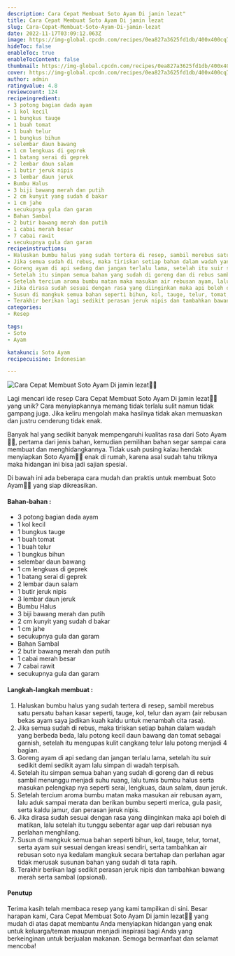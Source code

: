 ```yaml
---
description: Cara Cepat Membuat Soto Ayam Di jamin lezat"
title: Cara Cepat Membuat Soto Ayam Di jamin lezat
slug: Cara-Cepat-Membuat-Soto-Ayam-Di-jamin-lezat
date: 2022-11-17T03:09:12.063Z
image: https://img-global.cpcdn.com/recipes/0ea827a3625fd1db/400x400cq70/photo.jpg
hideToc: false
enableToc: true
enableTocContent: false
thumbnail: https://img-global.cpcdn.com/recipes/0ea827a3625fd1db/400x400cq70/photo.jpg
cover: https://img-global.cpcdn.com/recipes/0ea827a3625fd1db/400x400cq70/photo.jpg
author: admin
ratingvalue: 4.8
reviewcount: 124
recipeingredient:
- 3 potong bagian dada ayam
- 1 kol kecil
- 1 bungkus tauge
- 1 buah tomat
- 1 buah telur
- 1 bungkus bihun
- selembar daun bawang
- 1 cm lengkuas di geprek
- 1 batang serai di geprek
- 2 lembar daun salam
- 1 butir jeruk nipis
- 3 lembar daun jeruk
- Bumbu Halus
- 3 biji bawang merah dan putih
- 2 cm kunyit yang sudah d bakar
- 1 cm jahe
- secukupnya gula dan garam
- Bahan Sambal
- 2 butir bawang merah dan putih
- 1 cabai merah besar
- 7 cabai rawit
- secukupnya gula dan garam
recipeinstructions:
- Haluskan bumbu halus yang sudah tertera di resep, sambil merebus satu persatu bahan kasar seperti, tauge, kol, telur dan ayam (air rebusan bekas ayam saya jadikan kuah kaldu untuk menambah cita rasa).
- Jika semua sudah di rebus, maka tiriskan setiap bahan dalam wadah yang berbeda beda, lalu potong kecil daun bawang dan tomat sebagai garnish, setelah itu mengupas kulit cangkang telur lalu potong menjadi 4 bagian.
- Goreng ayam di api sedang dan jangan terlalu lama, setelah itu suir sedikit demi sedikit ayam lalu simpan di wadah terpisah.
- Setelah itu simpan semua bahan yang sudah di goreng dan di rebus sambil menunggu menjadi suhu ruang, lalu tumis bumbu halus serta masukan pelengkap nya seperti serai, lengkuas, daun salam, daun jeruk.
- Setelah tercium aroma bumbu matan maka masukan air rebusan ayam, lalu aduk sampai merata dan berikan bumbu seperti merica, gula pasir, serta kaldu jamur, dan perasan jeruk nipis.
- Jika dirasa sudah sesuai dengan rasa yang diinginkan maka api boleh di matikan, lalu setelah itu tunggu sebentar agar uap dari rebusan nya perlahan menghilang.
- Susun di mangkuk semua bahan seperti bihun, kol, tauge, telur, tomat, serta ayam suir sesuai dengan kreasi sendiri, serta tambahkan air rebusan soto nya kedalam mangkuk secara bertahap dan perlahan agar tidak merusak susunan bahan yang sudah di tata rapih.
- Terakhir berikan lagi sedikit perasan jeruk nipis dan tambahkan bawang merah serta sambal (opsional).
categories:
- Resep

tags:
- Soto
- Ayam

katakunci: Soto Ayam
recipecuisine: Indonesian

---
```


![Cara Cepat Membuat Soto Ayam Di jamin lezat👩‍🍳](https://img-global.cpcdn.com/recipes/0ea827a3625fd1db/400x400cq70/photo.jpg)

Lagi mencari ide resep Cara Cepat Membuat Soto Ayam Di jamin lezat👩‍🍳 yang unik? Cara menyiapkannya memang tidak terlalu sulit namun tidak gampang juga. Jika keliru mengolah maka hasilnya tidak akan memuaskan dan justru cenderung tidak enak.

Banyak hal yang sedikit banyak mempengaruhi kualitas rasa dari Soto Ayam👩‍🍳, pertama dari jenis bahan, kemudian pemilihan bahan segar sampai cara membuat dan menghidangkannya. Tidak usah pusing kalau hendak menyiapkan Soto Ayam👩‍🍳 enak di rumah, karena asal sudah tahu triknya maka hidangan ini bisa jadi sajian spesial.

Di bawah ini ada beberapa cara mudah dan praktis untuk membuat Soto Ayam👩‍🍳 yang siap dikreasikan.

<!--inarticleads1-->

#### Bahan-bahan :

- 3 potong bagian dada ayam
- 1 kol kecil
- 1 bungkus tauge
- 1 buah tomat
- 1 buah telur
- 1 bungkus bihun
- selembar daun bawang
- 1 cm lengkuas di geprek
- 1 batang serai di geprek
- 2 lembar daun salam
- 1 butir jeruk nipis
- 3 lembar daun jeruk
- Bumbu Halus
- 3 biji bawang merah dan putih
- 2 cm kunyit yang sudah d bakar
- 1 cm jahe
- secukupnya gula dan garam
- Bahan Sambal
- 2 butir bawang merah dan putih
- 1 cabai merah besar
- 7 cabai rawit
- secukupnya gula dan garam

<!--inarticleads2-->

#### Langkah-langkah membuat :

1. Haluskan bumbu halus yang sudah tertera di resep, sambil merebus satu persatu bahan kasar seperti, tauge, kol, telur dan ayam (air rebusan bekas ayam saya jadikan kuah kaldu untuk menambah cita rasa).
1. Jika semua sudah di rebus, maka tiriskan setiap bahan dalam wadah yang berbeda beda, lalu potong kecil daun bawang dan tomat sebagai garnish, setelah itu mengupas kulit cangkang telur lalu potong menjadi 4 bagian.
1. Goreng ayam di api sedang dan jangan terlalu lama, setelah itu suir sedikit demi sedikit ayam lalu simpan di wadah terpisah.
1. Setelah itu simpan semua bahan yang sudah di goreng dan di rebus sambil menunggu menjadi suhu ruang, lalu tumis bumbu halus serta masukan pelengkap nya seperti serai, lengkuas, daun salam, daun jeruk.
1. Setelah tercium aroma bumbu matan maka masukan air rebusan ayam, lalu aduk sampai merata dan berikan bumbu seperti merica, gula pasir, serta kaldu jamur, dan perasan jeruk nipis.
1. Jika dirasa sudah sesuai dengan rasa yang diinginkan maka api boleh di matikan, lalu setelah itu tunggu sebentar agar uap dari rebusan nya perlahan menghilang.
1. Susun di mangkuk semua bahan seperti bihun, kol, tauge, telur, tomat, serta ayam suir sesuai dengan kreasi sendiri, serta tambahkan air rebusan soto nya kedalam mangkuk secara bertahap dan perlahan agar tidak merusak susunan bahan yang sudah di tata rapih.
1. Terakhir berikan lagi sedikit perasan jeruk nipis dan tambahkan bawang merah serta sambal (opsional).

#### Penutup

Terima kasih telah membaca resep yang kami tampilkan di sini. Besar harapan kami, Cara Cepat Membuat Soto Ayam Di jamin lezat👩‍🍳 yang mudah di atas dapat membantu Anda menyiapkan hidangan yang enak untuk keluarga/teman maupun menjadi inspirasi bagi Anda yang berkeinginan untuk berjualan makanan. Semoga bermanfaat dan selamat mencoba!